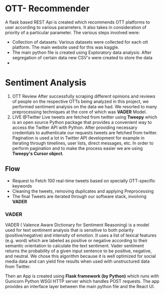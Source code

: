 # OTT- Recommender
A flask based REST Api is created which recommends OTT platforms to user according to various parameters.
It also takes in consideration of priority of a particular parameter.
The various steps involved were:
- Collection of datasets: Various datasets were collected for each ott platform. The main website used for this was kaggle.
-  The main python file is created using Exploratory data analysis: After segregation of certain data new CSV's were created to store the data
-  
# Sentiment Analysis
1. OTT Review
After successfully scraping different opinions and reviews of people on the respective OTTs being analyzed in this project, we performed sentiment analysis on the data we had. We resorted to many preprocessing techniques at the core of which was **VADER** Model. 
2. LIVE @Twitter 
Live tweets are fetched from twitter using **Tweepy** which is an open source Python package that provides a convenient way to access the Twitter API with Python.
After providing necessary credentials to authenticate our requests tweets are fetched from twitter. <br>
Pagination is used a lot in Twitter API development for example in iterating through timelines, user lists, direct messages, etc. In order to perform pagination and to make the process easier we are using **Tweepy's Cursor object**. <br>
## Flow
- Request to Fetch 100 real-time tweets based on specially OTT-specific keywords
- Cleaning the tweets, removing duplicates and applying Preprocessing
- The final Tweets are iterated through our software stack, involving **VADER**
### VADER
VADER ( Valence Aware Dictionary for Sentiment Reasoning) is a model used for text sentiment analysis that is sensitive to both polarity (positive/negative) and intensity of emotion. It uses a list of lexical features (e.g. word) which are labeled as positive or negative according to their semantic orientation to calculate the text sentiment. Vader sentiment returns the probability of a given input sentence to be positive, negative, and neutral. We chose this algorithm because it is well optimized for social media data and can yield fine results when used with unstructured data from Twitter.
 
Then an App is created using **Flask framework (by Python)** which runs with Gunicorn Python WSGI HTTP server which handles POST requests.
The app provides an interface layer between the main python file and the React UI.





